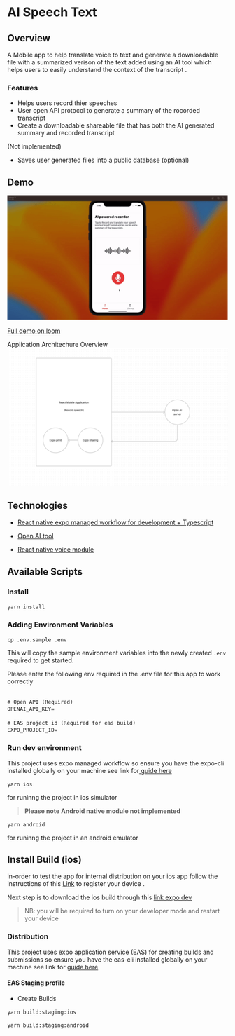 # AI Speech Text


## Overview

A Mobile app to help translate voice to text and generate a downloadable file with a summarized verison of the text added using an AI tool which helps users to easily understand the context of the transcript .

### Features

- Helps users record thier speeches 
- User open API protocol to generate a summary of the rocorded transcript
- Create a downloadable shareable file that has both the AI generated summary and recorded transcript

(Not implemented)
- Saves user generated files into a public database  (optional)

## Demo 

![gif demo video](docs/demo.gif)

[Full  demo on loom](https://www.loom.com/share/7ccffa30cc3040a5bf238c628853110f)


Application Architechure Overview
<img
  src="/docs/app-architechure-overview.png"
  alt="Alt text"
  title="Optional title"
  style="margin:0 4px; max-width: 500px"
/>

## Technologies

- [React native expo managed workflow for development + Typescript](https://expo.dev/tools)

- [Open AI tool](https://platform.openai.com/overview)

- [React native voice module](https://www.npmjs.com/package/@react-native-voice/voice)

## Available Scripts

### Install

```
yarn install
```

### Adding Environment Variables

```
cp .env.sample .env
```

This will copy the sample environment variables into the newly created `.env` required to get started.

Please enter the following env required in the .env file for this app to work correctly

```

# Open API (Required)
OPENAI_API_KEY=

# EAS project id (Required for eas build)
EXPO_PROJECT_ID=

```

### Run dev environment

This project uses expo managed workflow so ensure you have the expo-cli installed globally on your machine see link for[ guide here ](https://docs.expo.dev/get-started/installation/#expo-cli)

```
yarn ios
```

for runinng the project in ios simulator

> **Please note Android native module not implemented**


```
yarn android
```

for runinng the project in an android emulator


## Install Build (ios)

in-order to test the app for internal distribution on your ios app follow the instructions of this  [Link](https://expo.dev/register-device/b293a506-708a-498e-9349-585760363a01) to register your device .

Next step is to download the ios build through this [link expo dev](https://expo.dev/accounts/cmcwebcode/projects/ai-speech-text/builds/ed72fec9-5e17-4258-ab0d-0703e2f470b6)


> NB: you will be required to turn on your developer mode and restart your device 

### Distribution

This project uses expo application service (EAS) for creating builds and submissions so ensure you have the eas-cli installed globally on your machine see link for [guide here](https://docs.expo.dev/eas/)

#### EAS Staging profile

- Create Builds

```
yarn build:staging:ios
```


```
yarn build:staging:android
```
